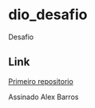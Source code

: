 # dio_desafio
Desafio

## Link

[Primeiro repositorio](https://github.com/alexbarross/dio_desafio/edit/main/README.md)

Assinado Alex Barros
